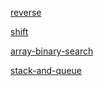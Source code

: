 [reverse](./Reverse/README.md)

[shift](./array-insert-shift/README.md)

[array-binary-search](./array-binary-search/README.md)

[stack-and-queue](./stack-and-queue/README.md)





